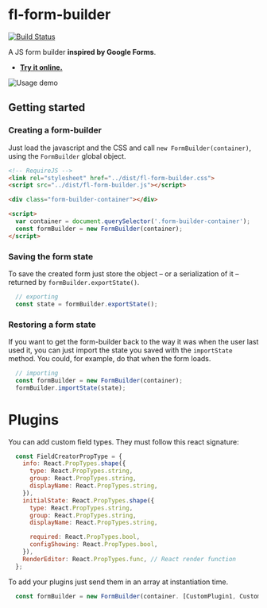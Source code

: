# fl-form-builder

[![Build Status](https://travis-ci.org/fourlabsldn/fl-form-builder.svg?branch=master)](https://travis-ci.org/fourlabsldn/fl-form-builder)

A JS form builder **inspired by Google Forms**.

- **[Try it online.](https://fourlabsldn.github.io/fl-form-builder/examples/custom-type/)**

![Usage demo](https://fourlabsldn.github.io/fl-form-builder/examples/usage-demo.gif)


## Getting started
### Creating a form-builder
Just load the javascript and the CSS and call `new FormBuilder(container)`, using the
`FormBuilder` global object.

```html
<!-- RequireJS -->
<link rel="stylesheet" href="../dist/fl-form-builder.css">
<script src="../dist/fl-form-builder.js"></script>

<div class="form-builder-container"></div>

<script>
  var container = document.querySelector('.form-builder-container');
  const formBuilder = new FormBuilder(container);
</script>
```

### Saving the form state
To save the created form just store the object – or a serialization of it – returned by `formBuilder.exportState()`.

``` javascript
  // exporting
  const state = formBuilder.exportState();
```

### Restoring a form state
If you want to get the form-builder back to the way it was when the user last used it, you can just import the state you saved with the `importState` method. You could, for example, do that when the form loads.

``` javascript
  // importing
  const formBuilder = new FormBuilder(container);
  formBuilder.importState(state);
```

# Plugins

 You can add custom field types. They must follow this react signature:


``` javascript
  const FieldCreatorPropType = {
    info: React.PropTypes.shape({
      type: React.PropTypes.string,
      group: React.PropTypes.string,
      displayName: React.PropTypes.string,
    }),
    initialState: React.PropTypes.shape({
      type: React.PropTypes.string,
      group: React.PropTypes.string,
      displayName: React.PropTypes.string,

      required: React.PropTypes.bool,
      configShowing: React.PropTypes.bool,
    }),
    RenderEditor: React.PropTypes.func, // React render function
  };
```

To add your plugins just send them in an array at instantiation time.

``` javascript
  const formBuilder = new FormBuilder(container. [CustomPlugin1, CustomPlugin1]);
```
